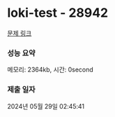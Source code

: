 # loki-test - 28942 

[문제 링크](https://loki-level.dev.goorm.io/exam/8452/loki-test/quiz/1) 

### 성능 요약

메모리: 2364kb, 시간: 0second

### 제출 일자

2024년 05월 29일 02:45:41

